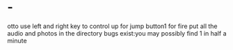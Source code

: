 # -
otto
use left and right key to control
up for jump
button1 for fire
put all the audio and photos in the directory
bugs exist:you may possibly find 1 in half a minute
